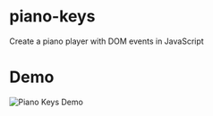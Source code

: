 # piano-keys
Create a piano player with DOM events in JavaScript

<h1>Demo</h1>

![Piano Keys Demo]()
